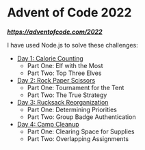 # Advent of Code 2022
**_https://adventofcode.com/2022_**

I have used Node.js to solve these challenges:
* [Day 1: Calorie Counting](https://adventofcode.com/2022/day/1)
    * Part One: Elf with the Most
    * Part Two: Top Three Elves
* [Day 2: Rock Paper Scissors](https://adventofcode.com/2022/day/2)
    * Part One: Tournament for the Tent
    * Part Two: The True Strategy
* [Day 3: Rucksack Reorganization](https://adventofcode.com/2022/day/3)
    * Part One: Determining Priorities
    * Part Two: Group Badge Authentication
* [Day 4: Camp Cleanup](https://adventofcode.com/2022/day/4)
    * Part One: Clearing Space for Supplies
    * Part Two: Overlapping Assignments
